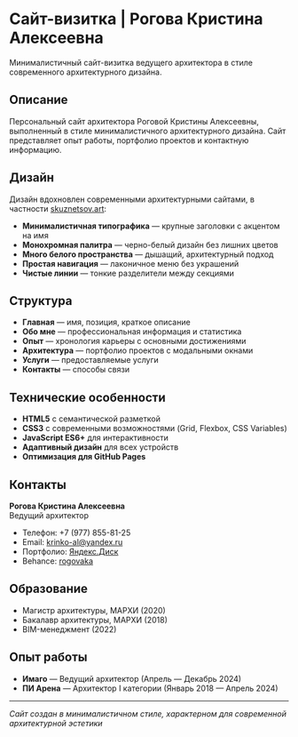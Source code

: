 # Сайт-визитка | Рогова Кристина Алексеевна

Минималистичный сайт-визитка ведущего архитектора в стиле современного архитектурного дизайна.

## Описание

Персональный сайт архитектора Роговой Кристины Алексеевны, выполненный в стиле минималистичного архитектурного дизайна. Сайт представляет опыт работы, портфолио проектов и контактную информацию.

## Дизайн

Дизайн вдохновлен современными архитектурными сайтами, в частности [skuznetsov.art](https://skuznetsov.art):

- **Минималистичная типографика** — крупные заголовки с акцентом на имя
- **Монохромная палитра** — черно-белый дизайн без лишних цветов
- **Много белого пространства** — дышащий, архитектурный подход
- **Простая навигация** — лаконичное меню без украшений
- **Чистые линии** — тонкие разделители между секциями

## Структура

- **Главная** — имя, позиция, краткое описание
- **Обо мне** — профессиональная информация и статистика
- **Опыт** — хронология карьеры с основными достижениями
- **Архитектура** — портфолио проектов с модальными окнами
- **Услуги** — предоставляемые услуги
- **Контакты** — способы связи

## Технические особенности

- **HTML5** с семантической разметкой
- **CSS3** с современными возможностями (Grid, Flexbox, CSS Variables)
- **JavaScript ES6+** для интерактивности
- **Адаптивный дизайн** для всех устройств
- **Оптимизация для GitHub Pages**

## Контакты

**Рогова Кристина Алексеевна**  
Ведущий архитектор

- Телефон: +7 (977) 855-81-25
- Email: krinko-al@yandex.ru
- Портфолио: [Яндекс.Диск](https://disk.yandex.ru/d/lnpUQ20h_YfOKQ)
- Behance: [rogovaka](https://www.behance.net/rogovaka)

## Образование

- Магистр архитектуры, МАРХИ (2020)
- Бакалавр архитектуры, МАРХИ (2018)
- BIM-менеджмент (2022)

## Опыт работы

- **Имаго** — Ведущий архитектор (Апрель — Декабрь 2024)
- **ПИ Арена** — Архитектор I категории (Январь 2018 — Апрель 2024)

---

*Сайт создан в минималистичном стиле, характерном для современной архитектурной эстетики* 